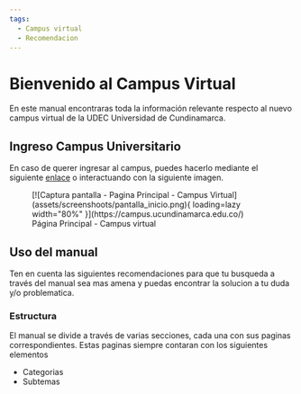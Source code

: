 ```yaml
---
tags:
  - Campus virtual
  - Recomendacion
---
```


# Bienvenido al Campus Virtual

En este manual encontraras toda la información relevante respecto al nuevo campus virtual de la UDEC Universidad de Cundinamarca.

## Ingreso Campus Universitario

En caso de querer ingresar al campus, puedes hacerlo mediante el siguiente [enlace](https://campus.ucundinamarca.edu.co/) o interactuando con la siguiente imagen.

<figure markdown="span">
  [![Captura pantalla - Pagina Principal - Campus Virtual](assets/screenshoots/pantalla_inicio.png){ loading=lazy width="80%" }](https://campus.ucundinamarca.edu.co/)
  <figcaption>Página Principal - Campus virtual</figcaption>
</figure>

## Uso del manual

Ten en cuenta las siguientes recomendaciones para que tu busqueda a través del manual sea mas amena y puedas encontrar la solucion a tu duda y/o problematica.

### Estructura

El manual se divide a través de varias secciones, cada una con sus paginas correspondientes. Estas paginas siempre contaran con los siguientes elementos

- Categorias
- Subtemas

<!-- ## Project layout

    mkdocs.yml    # The configuration file.
    docs/
        index.md  # The documentation homepage.
        ...       # Other markdown pages, images and other files. -->
